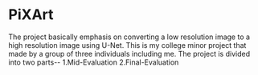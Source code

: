 # PiXArt
The project basically emphasis on converting a low resolution image to a high resolution image using U-Net.
This is my college minor project that made by a group of three individuals including me.
The project is divided into two parts--
1.Mid-Evaluation
2.Final-Evaluation
